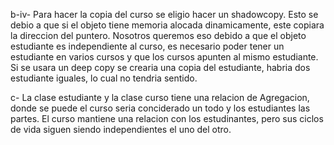 b-iv- Para hacer la copia del curso se eligio hacer un shadowcopy. Esto se debio a que si el objeto tiene memoria alocada       dinamicamente, este copiara la direccion del puntero. Nosotros queremos eso debido a que el objeto estudiante es independiente al curso, es necesario poder tener un estudiante en varios cursos y que los cursos apunten al mismo estudiante. Si se usara un deep copy se crearia una copia del estudiante, habria dos estudiante iguales, lo cual no tendria sentido.

c- La clase estudiante y la clase curso tiene una relacion de Agregacion, donde se puede el curso seria conciderado un todo
    y los estudiantes las partes. El curso mantiene una relacion con los estudinantes, pero sus ciclos de vida siguen siendo independientes el uno del otro. 
